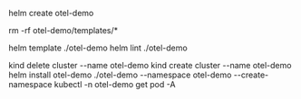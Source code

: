 helm create otel-demo

rm -rf otel-demo/templates/*

helm template ./otel-demo
helm lint ./otel-demo


kind delete cluster --name otel-demo
kind create cluster --name otel-demo
helm install otel-demo ./otel-demo --namespace otel-demo --create-namespace
kubectl -n otel-demo get pod -A
